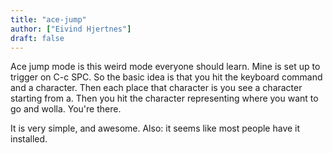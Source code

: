 ```yaml
---
title: "ace-jump"
author: ["Eivind Hjertnes"]
draft: false
---
```


Ace jump mode is this weird mode everyone should learn. Mine is set up to trigger on C-c SPC. So the basic idea is that you hit the keyboard command and a character. Then each place that character is you see a character starting from a. Then you hit the character representing where you want to go and wolla. You're there.

It is very simple, and awesome. Also: it seems like most people have it installed.
